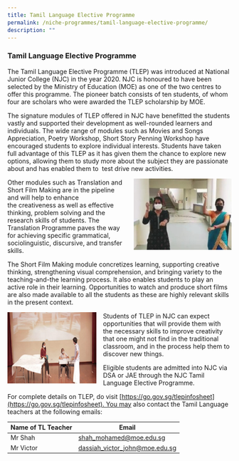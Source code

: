 ```yaml
---
title: Tamil Language Elective Programme
permalink: /niche-programmes/tamil-language-elective-programme/
description: ""
---
```

### Tamil Language Elective Programme

The Tamil Language Elective Programme (TLEP) was introduced at National Junior College (NJC) in the year 2020. NJC is honoured to have been selected by the Ministry of Education (MOE) as one of the two centres to offer this programme. The pioneer batch consists of ten students, of whom four are scholars who were awarded the TLEP scholarship by MOE.

The signature modules of TLEP offered in NJC have benefitted the students vastly and supported their development as well-rounded learners and individuals. The wide range of modules such as Movies and Songs Appreciation, Poetry Workshop, Short Story Penning Workshop have encouraged students to explore individual interests. Students have taken full advantage of this TLEP as it has given them the chance to explore new options, allowing them to study more about the subject they are passionate about and has enabled them to  test drive new activities.

<img src="/images/niche7.png" style="width:220px;height:160px;margin-left:15px;" align = "right"> Other modules such as Translation and Short Film Making are in the pipeline and will help to enhance the creativeness as well as effective thinking, problem solving and the research skills of students. The Translation Programme paves the way for achieving specific grammatical, sociolinguistic, discursive, and transfer skills.

The Short Film Making module concretizes learning, supporting creative thinking, strengthening visual comprehension, and bringing variety to the teaching-and-the learning process. It also enables students to play an active role in their learning. Opportunities to watch and produce short films are also made available to all the students as these are highly relevant skills in the present context.

<img src="/images/niche8.png" style="width:200px;height:160px;margin-right:15px;" align = "left"> Students of TLEP in NJC can expect opportunities that will provide them with the necessary skills to improve creativity that one might not find in the traditional classroom, and in the process help them to discover new things. 

Eligible students are admitted into NJC via DSA or JAE through the NJC Tamil Language Elective Programme. 

For complete details on TLEP, do visit [https://go.gov.sg/tlepinfosheet](https://go.gov.sg/tlepinfosheet). You may also contact the Tamil Language teachers at the following emails:

| Name of TL Teacher | Email |
|---|---|
| Mr Shah | [shah\_mohamed@moe.edu.sg](mailto:shah_mohamed@moe.edu.sg) |
| Mr Victor | [dassiah\_victor\_john@moe.edu.sg](mailto:dassiah_victor_john@moe.edu.sg) |